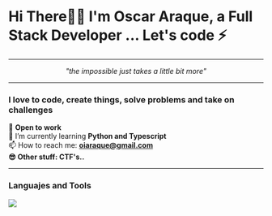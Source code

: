 <h1 ><strong> Hi There👋👋  I'm Oscar Araque, a Full Stack Developer ... Let's code ⚡ </strong></h1>
<hr>

<p><center><i>"the impossible just takes a little bit more"</i></center></p>
<hr>

<h3>I love to code, create things, solve problems and take on challenges</h3>

  🔭 <strong>Open to work</strong> <br>
  🌱 I’m currently learning <strong>Python and Typescript</strong><br> 
  📫 How to reach me: <strong>oiaraque@gmail.com<strong> <br> 
  😎 Other stuff: CTF's..
<hr>
  
<h3>Languajes and Tools</h3>
  
  <img src="/home/blu/Documentos/OI/img/cv/tools.png"/>
  
